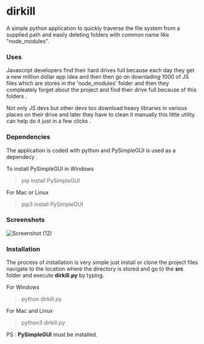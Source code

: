 # dirkill
A simple python application to quickly traverse the file system from a supplied path and easily deleting folders with common name like "node_modules".

### Uses
Javascript developers find their hard drives full because each day they get a new million dollar app idea and then then go on downlading 1000 of JS files which are stores in the 'node_modules' folder and then they compleately forget about the project and find their drive full because of this folders .   

Not only JS devs but other devs too download heavy libraries in various places on their drive and later they have to clean it manually this little utility can help do it just in a few clicks .

### Dependencies

The application is coded with python and PySimpleGUI is used as a dependecy .

To install PySimpleGUI in Windows

   > pip install PySimpleGUI

For Mac or Linux

  > pip3 install PySimpleGUI

### Screenshots
![Screenshot (12)](https://user-images.githubusercontent.com/99042379/161427044-4abb5808-cbff-44cd-8c78-43830b06b2ce.png)

### Installation
The process of installation is very simple just install or clone the project files navigate to the location where the directory is stored and go to the **src** folder and execute **dirkill.py** by typing.
 
For Windows

  > python dirkill.py

For Mac and Linux
  > python3 dirkill.py

PS : **PySimpleGUI** must be installed.
